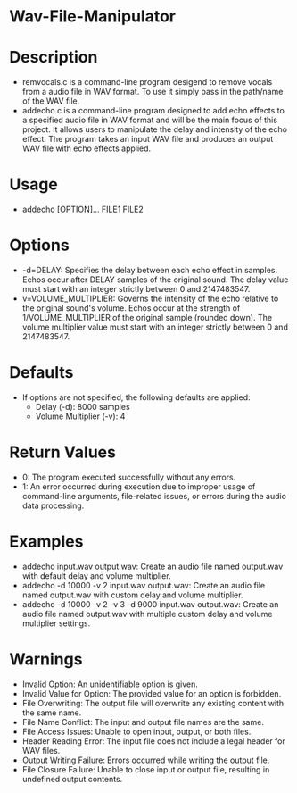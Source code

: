 # Wav-File-Manipulator

# Description
- remvocals.c is a command-line program desigend to remove vocals from a audio file in WAV format. To use it simply pass in the path/name of the WAV file.
- addecho.c is a command-line program designed to add echo effects to a specified audio file in WAV format and will be the main focus of this project. It allows users to manipulate the delay and intensity of the echo effect. The program takes an input WAV file and produces an output WAV file with echo effects applied.

# Usage
- addecho [OPTION]... FILE1 FILE2

# Options
- -d=DELAY: Specifies the delay between each echo effect in samples. Echos occur after DELAY samples of the original sound. The delay value must start with an integer strictly between 0 and 2147483547.
- v=VOLUME_MULTIPLIER: Governs the intensity of the echo relative to the original sound's volume. Echos occur at the strength of 1/VOLUME_MULTIPLIER of the original sample (rounded down). The volume multiplier value must start with an integer strictly between 0 and 2147483547.

# Defaults
- If options are not specified, the following defaults are applied:
    - Delay (-d): 8000 samples
    - Volume Multiplier (-v): 4

# Return Values
- 0: The program executed successfully without any errors.
- 1: An error occurred during execution due to improper usage of command-line arguments, file-related issues, or errors during the audio data processing.

# Examples
- addecho input.wav output.wav: Create an audio file named output.wav with default delay and volume multiplier.
- addecho -d 10000 -v 2 input.wav output.wav: Create an audio file named output.wav with custom delay and volume multiplier.
- addecho -d 10000 -v 2 -v 3 -d 9000 input.wav output.wav: Create an audio file named output.wav with multiple custom delay and volume multiplier settings.

# Warnings
- Invalid Option: An unidentifiable option is given.
- Invalid Value for Option: The provided value for an option is forbidden.
- File Overwriting: The output file will overwrite any existing content with the same name.
- File Name Conflict: The input and output file names are the same.
- File Access Issues: Unable to open input, output, or both files.
- Header Reading Error: The input file does not include a legal header for WAV files.
- Output Writing Failure: Errors occurred while writing the output file.
- File Closure Failure: Unable to close input or output file, resulting in undefined output contents.
